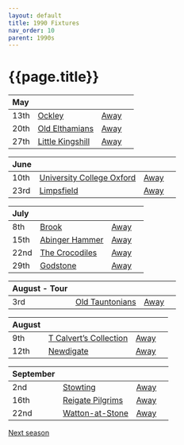 ```yaml
---
layout: default
title: 1990 Fixtures
nav_order: 10
parent: 1990s
---
```


# {{page.title}}

| May |  |  |  |
|:---|:---|:---|:---|
| 13th | [Ockley](ockley) | [Away](https://goo.gl/maps/vmhvFhbrVZGrsXAAA) |
| 20th | [Old Elthamians](old-elthamians) | [Away](https://goo.gl/maps/FQbBNZQTFggEmhfv9) |
| 27th | [Little Kingshill](little-kingshill) | [Away](https://goo.gl/maps/JPwm5tfBfK6cjv9m6) |

| June |  |  |  |
|:---|:---|:---|:---|
| 10th | [University College Oxford](university-college-oxford) | [Away](https://goo.gl/maps/FvvBeKPnZ3XwkmpQ7) |
| 23rd | [Limpsfield](limpsfield) | [Away](https://goo.gl/maps/cQfMoSXGaenFajMf7) |

| July |  |  |  |
|:---|:---|:---|:---|
| 8th | [Brook](brook) | [Away](https://goo.gl/maps/dQwigbDWBHfwzub68) |
| 15th | [Abinger Hammer](abinger-hammer) | [Away](https://goo.gl/maps/bnKVBHEMFuJe4KGH9) |
| 22nd | [The Crocodiles](the-crocodiles) | [Away](https://goo.gl/maps/fdXVhyS9CDX9VU1K9) |
| 29th | [Godstone](godstone) | [Away](https://goo.gl/maps/12XmMyHmXBto8bTV81) |

| August - Tour |  |  |  |
|:---|:---|:---|:---|
| 3rd | [Old Tauntonians](old-tauntonians) | [Away](https://goo.gl/maps/viL3E8ucMGGG7G9i8) |

| August |  |  |  |
|:---|:---|:---|:---|
| 9th | [T Calvert’s Collection](t-calverts-collection) | [Away](https://goo.gl/maps/pW6HTQghBSmD5PzH6) |
| 12th | [Newdigate](newdigate) | [Away](https://goo.gl/maps/kQnkUfc3MdtqLyvd8) |

| September |  |  |  |
|:---|:---|:---|:---|
| 2nd | [Stowting](stowting) | [Away](https://goo.gl/maps/3Br4woRQXRqh9Uje8) |
| 16th | [Reigate Pilgrims](reigate-pilgrims) | [Away](https://goo.gl/maps/z54KDhWLtQreY6xy9) |
| 22nd | [Watton-at-Stone](watton-at-stone) | [Away](https://goo.gl/maps/JPBQawMsjLgYtVHk9) |

[Next season](../1991)
